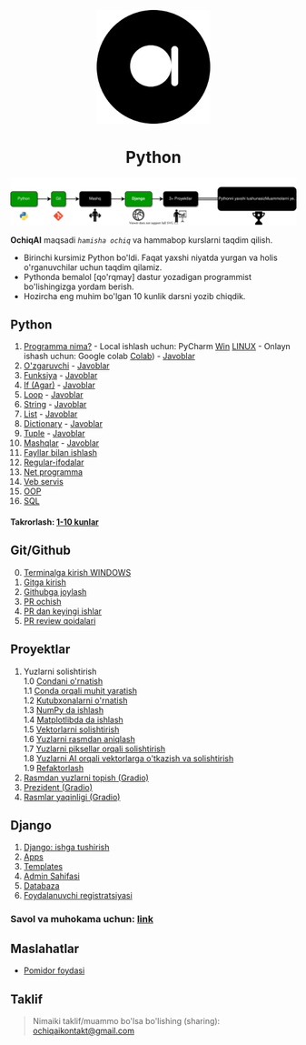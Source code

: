 <p align="center">
<a href="ochiqai.com">
<img src="./images/logo.png" width=200>
</a>
<h1 align="center">Python</h1>


<p align="center">
  <a href="https://github.com/Elyorcv/ajoyib-python/blob/main/README.md" target="_blank">
      <img src="./images/intro.svg"/>
  </a>
</p>

**OchiqAI** maqsadi _`hamisha ochiq`_ va hammabop kurslarni taqdim qilish. 

* Birinchi kursimiz Python bo'ldi. Faqat yaxshi niyatda yurgan va holis o'rganuvchilar uchun taqdim qilamiz. 
* Pythonda bemalol [qo'rqmay] dastur yozadigan programmist bo'lishingizga yordam berish. 
* Hozircha eng muhim bo'lgan 10 kunlik darsni yozib chiqdik. 



## Python 

  1. [Programma nima?](./python/01-kun-Programma/01-kun.md) 
    - Local ishlash uchun: PyCharm [Win](./biblateka/pycharm_windows.md) [LINUX](no)
    - Onlayn ishash uchun: Google colab [Colab](./biblateka/google-colab-ishlash/google-colab-ochish.md))
    - [Javoblar](./python/01-kun-Programma/01-kun-javoblar.md)
  2. [O'zgaruvchi](./python/02-kun-O'zgaruvchi/02-kun.md) 
    - [Javoblar](./python/02-kun-O'zgaruvchi/02-kun-javoblar.md)
  3. [Funksiya](./python/03-kun-Funksiya/03-kun.md) 
    - [Javoblar](./python/03-kun-Funksiya/03-kun-javoblar.md)
  4. [If (Agar)](./python/04-kun-Agar/04-kun.md)
    - [Javoblar](./python/04-kun-Agar/04-kun-javoblar.md)
  5. [Loop](./python/05-kun-Loop/05-kun.md)
    - [Javoblar](./python/05-kun-Loop/05-kun-javoblar.md)
  6. [String](./python/06-kun-String/06-kun.md)
    - [Javoblar](./python/06-kun-String/06-kun-javoblar.md)
  7. [List](./python/07-kun-List/07-kun.md)
    - [Javoblar](./python/07-kun-List/07-kun-javoblar.md)
  8. [Dictionary](./python/08-kun-Dictionary/08-kun.md)
    - [Javoblar](./python/08-kun-Dictionary/08-kun-javoblar.md)
  9. [Tuple](./python/09-kun-Tuple/09-kun.md)
    - [Javoblar](./python/09-kun-Tuple/09-kun-javoblar.md)
  10. [Mashqlar](./python/10-kun-Mashqlar/10-kun.md)
    - [Javoblar](./python/10-kun-Mashqlar/10-kun-javoblar.md)
  11. [Fayllar bilan ishlash](./python/11-kun-Fayl/11-kun-fayl.md)
  12. [Regular-ifodalar](./python/12-kun-Regular-ifodalar/12-kun-regular-ifodalar.md)
  13. [Net programma](./python/13-kun-Net-Programma/13-net-programma.md)
  14. [Veb servis](./python/14-kun-Veb-servis/14-kun-veb-servis.md)
  15. [OOP](./python/15-kun-OOP/15-kun-oop.md)
  16. [SQL](./python/16-kun-SQL/16-kun-sql.md)

#### Takrorlash: [1-10 kunlar](./biblateka/python_shpagralka.pdf)


## Git/Github 
  0. [Terminalga kirish WINDOWS](./terminal/terminal_windows.md)
  1. [Gitga kirish](./github/Gitga_kirish.md)
  2. [Githubga joylash](./github/githubga_joylash.md)
  3. [PR ochish](./github/github_pr_qilish.md)
  4. [PR dan keyingi ishlar](./github/PRdan_keyingi_qadam.md)
  5. [PR review qoidalari](./github/PR_review_qoidalari.md)

## Proyektlar
  1. Yuzlarni solishtirish <br>
     1.0 [Condani o'rnatish](./projects/yuzlarni-taqqoslash/doklar/1-0-conda-urnatish.md) <br>
     1.1 [Conda orqali muhit yaratish](./projects/yuzlarni-taqqoslash/doklar/1-1-conda-muhit-yaratish.md) <br>
     1.2 [Kutubxonalarni o'rnatish](./projects/yuzlarni-taqqoslash/doklar/1-2-kutubxona-urnatish.md) <br>
     1.3 [NumPy da ishlash](./projects/yuzlarni-taqqoslash/doklar/1-3-numpy.md)<br>
     1.4 [Matplotlibda da ishlash](./projects/yuzlarni-taqqoslash/doklar/1-4-matplotlib.md)<br>
     1.5 [Vektorlarni solishtirish](./projects/yuzlarni-taqqoslash/doklar/1-5-vektorlarni-solishtirish.md)<br>
     1.6 [Yuzlarni rasmdan aniqlash](./projects/yuzlarni-taqqoslash/doklar/1-6-yuzni-rasmdan-aniqlash.md)<br>
     1.7 [Yuzlarni piksellar orqali solishtirish](./projects/yuzlarni-taqqoslash/doklar/1-7-yuzlarni-solishtirish-piksellar.md)<br>
     1.8 [Yuzlarni AI orqali vektorlarga o'tkazish va solishtirish](./projects/yuzlarni-taqqoslash/doklar/1-8-yuzlarni-solishtirish-AI.md)<br>
     1.9 [Refaktorlash](./projects/yuzlarni-taqqoslash/doklar/1-9-refaktorlash.md)
  2. [Rasmdan yuzlarni topish (Gradio)](./projects/gradio_apps/yuztop.py) 
  3. [Prezident (Gradio)](./projects/gradio_apps/prezident_aniqlash.py) 
  4. [Rasmlar yaqinligi (Gradio)](./projects/gradio_apps/yaqinlik_aniqlash.py)  <br>



## Django
   1. [Django: ishga tushirish](./django/01-blog-websayt/blog-proyekt/01-djangoni-urnatish.md)
   2. [Apps](./django/01-blog-websayt/blog-proyekt/02-apps.md)
   3. [Templates](./django/01-blog-websayt/blog-proyekt/03-templates.md)
   4. [Admin Sahifasi](./django/01-blog-websayt/blog-proyekt/04-admin-sahifasi.md)
   5. [Databaza](./django/01-blog-websayt/blog-proyekt/05-database.md)
   6. [Foydalanuvchi registratsiyasi](./django/01-blog-websayt/blog-proyekt/06-Ruyhatdan_utish.md)

### Savol va muhokama uchun: [link](https://github.com/ochiqai/python/discussions)


## Maslahatlar

- [Pomidor foydasi](https://github.com/ochiqai/python/blob/main/biblateka/pomidor_texnikasi.md)  

## Taklif

> Nimaiki taklif/muammo bo'lsa bo'lishing (sharing): ochiqaikontakt@gmail.com

